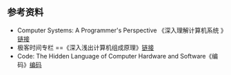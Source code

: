 ## 参考资料

* Computer Systems: A Programmer's Perspective 《深入理解计算机系统 》[链接](<https://book.douban.com/subject/1230413/>)
* 极客时间专栏 ==《深入浅出计算机组成原理》[链接](https://time.geekbang.org/column/intro/170)
* Code: The Hidden Language of Computer Hardware and Software《编码》[编码](<https://book.douban.com/subject/4822685/>)

